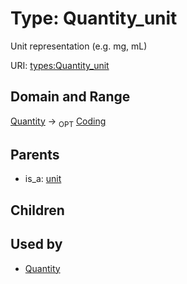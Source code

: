 
# Type: Quantity_unit


Unit representation (e.g. mg, mL)

URI: [types:Quantity_unit](https://ccdh.example.org/datatypes/Quantity_unit)


## Domain and Range

[Quantity](Quantity.md) ->  <sub>OPT</sub> [Coding](Coding.md)

## Parents

 *  is_a: [unit](unit.md)

## Children


## Used by

 * [Quantity](Quantity.md)
